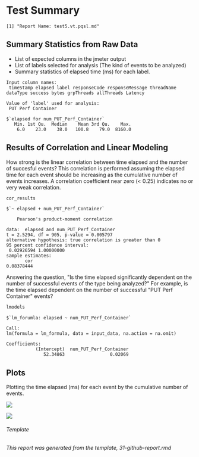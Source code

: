 Test Summary
================

    [1] "Report Name: test5.vt.pqsl.md"

Summary Statistics from Raw Data
--------------------------------

-   List of expected columns in the jmeter output
-   List of labels selected for analysis (The kind of events to be analyzed)
-   Summary statistics of elapsed time (ms) for each label.

<!-- -->

    Input column names:
     timeStamp elapsed label responseCode responseMessage threadName dataType success bytes grpThreads allThreads Latency

    Value of 'label' used for analysis:
     PUT Perf Container

    $`elapsed for num_PUT_Perf_Container`
       Min. 1st Qu.  Median    Mean 3rd Qu.    Max. 
        6.0    23.0    38.0   100.8    79.0  8160.0 

Results of Correlation and Linear Modeling
------------------------------------------

How strong is the linear correlation between time elapsed and the number of succesful events? This correlation is performed assuming the elapsed time for each event should be increasing as the cumulative number of events increases. A correlation coefficient near zero (&lt; 0.25) indicates no or very weak correlation.

``` r
cor_results
```

    $`~ elapsed + num_PUT_Perf_Container`

        Pearson's product-moment correlation

    data:  elapsed and num_PUT_Perf_Container
    t = 2.5294, df = 905, p-value = 0.005797
    alternative hypothesis: true correlation is greater than 0
    95 percent confidence interval:
     0.02926594 1.00000000
    sample estimates:
           cor 
    0.08378444 

Answering the question, "Is the time elapsed significantly dependent on the number of successful events of the type being analyzed?" For example, is the time elapsed dependent on the number of successful "PUT Perf Container" events?

``` r
lmodels
```

    $`lm_forumla: elapsed ~ num_PUT_Perf_Container`

    Call:
    lm(formula = lm_formula, data = input_data, na.action = na.omit)

    Coefficients:
               (Intercept)  num_PUT_Perf_Container  
                  52.34863                 0.02069  

Plots
-----

Plotting the time elapsed (ms) for each event by the cumulative number of events.

![](/home/grosscol/workspace/fcrepo_perf_analysis/build/test5.vt.pqsl_files/figure-markdown_github/bin_plots-1.png)

![](/home/grosscol/workspace/fcrepo_perf_analysis/build/test5.vt.pqsl_files/figure-markdown_github/dot_plots-1.png)

###### Template

*This report was generated from the template, 31-github-report.rmd*
